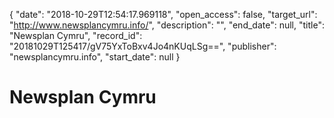 {
  "date": "2018-10-29T12:54:17.969118", 
  "open_access": false, 
  "target_url": "http://www.newsplancymru.info/", 
  "description": "", 
  "end_date": null, 
  "title": "Newsplan Cymru", 
  "record_id": "20181029T125417/gV75YxToBxv4Jo4nKUqLSg==", 
  "publisher": "newsplancymru.info", 
  "start_date": null
}

# Newsplan Cymru

